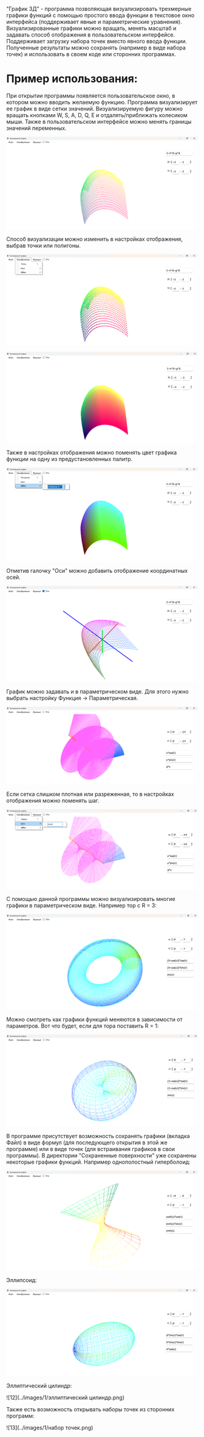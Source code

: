 "График 3Д" - программа позволяющая визуализировать трехмерные графики функций с помощью простого ввода функции в текстовое окно интерфейса (поддерживает явные и параметрические уравнения). Визуализированные графики можно вращать, менять масштаб и задавать способ отображения в пользовательском интерфейсе. Поддерживает загрузку набора точек вместо явного ввода функции. Полученные результаты можно сохранять (например в виде набора точек) и использовать в своем коде или сторонних программах.

# Пример использования:

При открытии программы появляется пользовательское окно, в котором можно вводить желаемую функцию. Программа визуализирует ее график в виде сетки значений. Визуализируемую фигуру можно вращать кнопками W, S, A, D, Q, E и отдалять/приближать колесиком мыши. Также в пользовательском интерфейсе можно менять границы значений переменных.

![1](../images/1/Screenshot_1.png)

Способ визуализации можно изменить в настройках отображения, выбрав точки или полигоны.

![2](../images/1/Screenshot_2.png)

![3](../images/1/Screenshot_3.png)

Также в настройках отображения можно поменять цвет графика функции на одну из предустановленных палитр. 

![4](../images/1/Screenshot_4.png)

Отметив галочку "Оси" можно добавить отображение координатных осей.

![5](../images/1/Screenshot_5.png)

График можно задавать и в параметрическом виде. Для этого нужно выбрать настройку Функция -> Параметрическая. 

![6](../images/1/Screenshot_6.png)

Если сетка слишком плотная или разреженная, то в настройках отображения можно поменять шаг.

![7](../images/1/Screenshot_7.png)

С помощью данной программы можно визуализировать многие графики в параметрическом виде. Например тор с R = 3:

![8](../images/1/Screenshot_8.png)

Можно смотреть как графики функций меняются в зависимости от параметров. Вот что будет, если для тора поставить R = 1: 

![9](../images/1/Screenshot_9.png)

В программе присутствует возможность сохранять графики (вкладка Файл) в виде формул (для последующего открытия в этой же программе) или в виде точек (для встраивания графиков в свои программы). В директории "Сохраненные поверхности" уже сохранены некоторые графики функций. Например однополостный гиперболоид:

![10](../images/1/Screenshot_10.png)

Эллипсоид:

![11](../images/1/Screenshot_11.png)

Эллиптический цилиндр:

![12](../images/1/эллиптический цилиндр.png)

Также есть возможность открывать наборы точек из сторонних программ:

![13](../images/1/набор точек.png)
